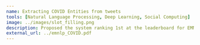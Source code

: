 ```yaml
---
name: Extracting COVID Entities from tweets
tools: [Natural Language Processing, Deep Learning, Social Computing]
image: ../images/slot_filling.png
description: Proposed the system ranking 1st at the leaderboard for EMNLP 2020 W-NUT workshops shared task-3 on noisy text that utilizes event specific and chunk span information to extract COVID entities
external_url: ../emnlp_COVID.pdf
---
```

